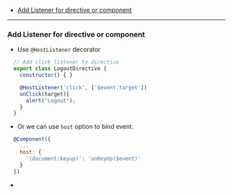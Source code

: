 * [Add Listener for directive or component](#add-listener-for-directive-or-component)

----

### Add Listener for directive or component
- Use `@HostListener` decorator
```javascript
  // Add click listener to directive
  export class LogoutDirective {
    constructor() { }

    @HostListener('click', ['$event.target'])
    onClick(target){
      alert("Logout");
    }
  }
```
- Or we can use `host` option to bind event.
```javascript
  @Component({
    ...
    host: {
      '(document:keyup)': 'onKeyUp($event)'
    }
  })
```
-
